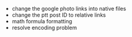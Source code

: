 - change the google photo links into native files
- change the ptt post ID to relative links
- math formula formatting
- resolve encoding problem

